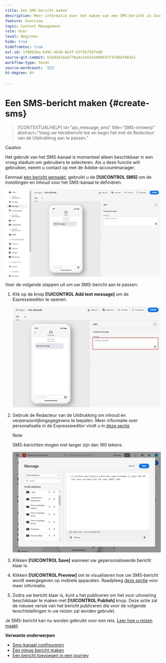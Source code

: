 ```yaml
---
title: Een SMS-bericht maken
description: Meer informatie over het maken van een SMS-bericht in Journey Optimizer
feature: Overview
topic: Content Management
role: User
level: Beginner
hide: true
hidefromtoc: true
exl-id: 1f88626a-b491-4b36-8e3f-57f2b7567dd0
source-git-commit: b2b9d52ea5f76a4c145542600597f37d6ef00161
workflow-type: tm+mt
source-wordcount: '222'
ht-degree: 8%

---
```


# Een SMS-bericht maken {#create-sms}

>[!CONTEXTUALHELP]
>id="ajo_message_sms"
>title="SMS-ontwerp"
>abstract="Voeg uw tekstbericht toe en begin het met de Redacteur van de Uitdrukking aan te passen."


>[!CAUTION]
>
> Het gebruik van het SMS-kanaal is momenteel alleen beschikbaar in een vroeg stadium om gebruikers te selecteren. Als u deze functie wilt gebruiken, neemt u contact op met de Adobe-accountmanager.

Eenmaal [een bericht gemaakt](create-message.md), gebruikt u de **[!UICONTROL SMS]** om de instellingen en inhoud voor het SMS-kanaal te definiëren.

![](assets/sms_1.png)

Voer de volgende stappen uit om uw SMS-bericht aan te passen:

1. Klik op de knop **[!UICONTROL Add text message]** om de Expressieeditor te openen.

   ![](assets/sms_3.png)

1. Gebruik de Redacteur van de Uitdrukking om inhoud en verpersoonlijkingsgegevens te bepalen. Meer informatie over personalisatie in de Expressieeditor vindt u in [deze sectie](../personalization/personalize.md)

   >[!NOTE]
   >
   > SMS-berichten mogen niet langer zijn dan 160 tekens.

   ![](assets/sms_2.png)

1. Klikken **[!UICONTROL Save]** wanneer uw gepersonaliseerde bericht klaar is.

1. Klikken **[!UICONTROL Preview]** om te visualiseren hoe uw SMS-bericht wordt weergegeven op mobiele apparaten. Raadpleeg [deze sectie](preview.md) voor meer informatie.

1. Zodra uw bericht klaar is, kunt u het publiceren om het voor uitvoering beschikbaar te maken met **[!UICONTROL Publish]** knop. Deze actie zal de nieuwe versie van het bericht publiceren die voor de volgende terechtstellingen in uw reizen zal worden gebruikt.

Je SMS-bericht kan nu worden gebruikt voor een reis. [Leer hoe u reizen maakt](../building-journeys/journey-gs.md).

**Verwante onderwerpen**

* [Sms-kanaal configureren](../configuration/sms-configuration.md)
* [Een nieuw bericht maken](create-message.md)
* [Een bericht toevoegen in een journey](../building-journeys/journeys-message.md)
